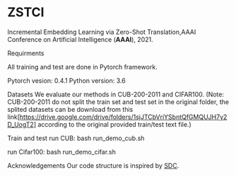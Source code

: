 # ZSTCI
 Incremental Embedding Learning via Zero-Shot Translation,AAAI Conference on Artificial Intelligence (__AAAI__), 2021.
 
 Requirments
 
All training and test are done in Pytorch framework.

Pytorch vesion: 0.4.1
Python version: 3.6

Datasets
We evaluate our methods in CUB-200-2011 and CIFAR100. (Note: CUB-200-2011 do not split the train set and test set in the original folder, the splited datasets can be download from this link[https://drive.google.com/drive/folders/1sjJTCbVriYSbntQfGMQUJH7y2D_UogT2] according to the original provided train/test text file.)

Train and test
run CUB:
bash  run_demo_cub.sh

run Cifar100:
bash  run_demo_cifar.sh
 
 




Acknowledgements
Our code structure is inspired by [SDC](https://github.com/yulu0724/SDC-IL).

